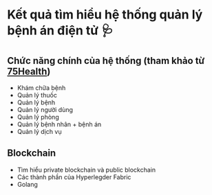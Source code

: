 # Kết quả tìm hiểu hệ thống quản lý bệnh án điện tử 🩺
## Chức năng chính của hệ thống (tham khảo từ [75Health](https://www.75health.com/demo.jsp))
* Khám chữa bệnh
* Quản lý thuốc
* Quản lý bệnh
* Quản lý người dùng
* Quản lý phòng
* Quản lý bệnh nhân + bệnh án
* Quản lý dịch vụ

## Blockchain
* Tìm hiểu private blockchain và public blockchain
* Các thành phần của Hyperlegder Fabric
* Golang
